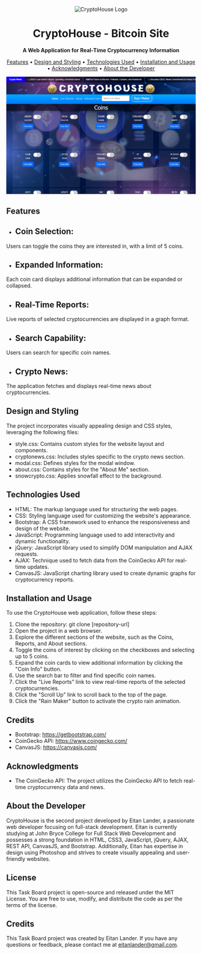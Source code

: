 <p align="center">
  <img src="assets/images/sitelogo.png" alt="CryptoHouse Logo" style="width:100px">
</p>
<h1 align="center">CryptoHouse - Bitcoin Site</h1>
<p align="center">
  <strong>A Web Application for Real-Time Cryptocurrency Information</strong>
</p>
<p align="center">
  <a href="#features">Features</a> •
  <a href="#design-and-styling">Design and Styling</a> •
  <a href="#technologies-used">Technologies Used</a> •
  <a href="#installation-and-usage">Installation and Usage</a> •
  <a href="#acknowledgments">Acknowledgments</a> •
  <a href="#about-the-developer">About the Developer</a>
</p>
<p align="center">
  <img src="assets/images/screenshot.png" alt="CryptoHouse Screenshot">
</p>

## Features

- ## Coin Selection:

 Users can toggle the coins they are interested in, with a limit of 5 coins.
- ## Expanded Information:

 Each coin card displays additional information that can be expanded or collapsed.
- ## Real-Time Reports:

 Live reports of selected cryptocurrencies are displayed in a graph format.
- ## Search Capability:

 Users can search for specific coin names.
- ## Crypto News:

 The application fetches and displays real-time news about cryptocurrencies.


## Design and Styling

The project incorporates visually appealing design and CSS styles, leveraging the following files:

- style.css: Contains custom styles for the website layout and components.
- cryptonews.css: Includes styles specific to the crypto news section.
- modal.css: Defines styles for the modal window.
- about.css: Contains styles for the "About Me" section.
- snowcrypto.css: Applies snowfall effect to the background.

## Technologies Used

- HTML: The markup language used for structuring the web pages.
- CSS: Styling language used for customizing the website's appearance.
- Bootstrap: A CSS framework used to enhance the responsiveness and design of the website.
- JavaScript: Programming language used to add interactivity and dynamic functionality.
- jQuery: JavaScript library used to simplify DOM manipulation and AJAX requests.
- AJAX: Technique used to fetch data from the CoinGecko API for real-time updates.
- CanvasJS: JavaScript charting library used to create dynamic graphs for cryptocurrency reports.


## Installation and Usage

To use the CryptoHouse web application, follow these steps:

1. Clone the repository: git clone [repository-url]
2. Open the project in a web browser.
3. Explore the different sections of the website, such as the Coins, Reports, and About sections.
4. Toggle the coins of interest by clicking on the checkboxes and selecting up to 5 coins.
5. Expand the coin cards to view additional information by clicking the "Coin Info" button.
6. Use the search bar to filter and find specific coin names.
7. Click the "Live Reports" link to view real-time reports of the selected cryptocurrencies.
8. Click the "Scroll Up" link to scroll back to the top of the page.
9. Click the "Rain Maker" button to activate the crypto rain animation.

## Credits

* Bootstrap: https://getbootstrap.com/
* CoinGecko API: https://www.coingecko.com/
* CanvasJS: https://canvasjs.com/

## Acknowledgments

* The CoinGecko API: The project utilizes the CoinGecko API to fetch real-time cryptocurrency data and news.

## About the Developer

CryptoHouse is the second project developed by Eitan Lander, a passionate web developer focusing on full-stack development. Eitan is currently studying at John Bryce College for Full Stack Web Development and possesses a strong foundation in HTML, CSS3, JavaScript, jQuery, AJAX, REST API, CanvasJS, and Bootstrap. Additionally, Eitan has expertise in design using Photoshop and strives to create visually appealing and user-friendly websites.

## License

This Task Board project is open-source and released under the MIT License. You are free to use, modify, and distribute the code as per the terms of the license.

## Credits

This Task Board project was created by Eitan Lander. If you have any questions or feedback, please contact me at eitanlander@gmail.com.
